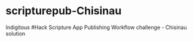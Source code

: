 # scripturepub-Chisinau
Indigitous #Hack Scripture App Publishing Workflow challenge - Chisinau solution
